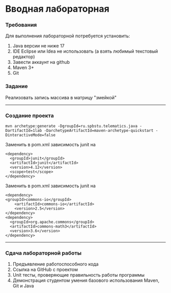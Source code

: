 # Вводная лабораторная 
### Требования 
Для выполнения лабораторной потребуется установить:
1) Java версии не ниже 17
2) IDE Eclipse или Idea не использовать (а взять любимый текстовый редактор)
3) Завести аккаунт на github
4) Maven 3+
5) Git

### Задание
Реализовать запись массива в матрицу "змейкой"

---

### Создание проекта
```
mvn archetype:generate -DgroupId=ru.spbstu.telematics.java -DartifactId=1lab -DarchetypeArtifactId=maven-archetype-quickstart -DinteractiveMode=false
```

Заменить в pom.xml зависимость junit на
```
<dependency>
  <groupId>junit</groupId>
  <artifactId>junit</artifactId>
  <version>4.12</version>
  <scope>test</scope>
</dependency>
```

Заменить в pom.xml зависимость junit на
```
<dependency>
<groupId>commons-io</groupId>
    <artifactId>commons-io</artifactId>
    <version>2.5</version>
</dependency>
<dependency>
  <groupId>org.apache.commons</groupId>
  <artifactId>commons-math3</artifactId>
  <version>3.6</version> 
</dependency>
```
--- 
### Сдача лабораторной работы
1) Предъявление работоспособного кода
2) Ссылка на GitHub с проектом
3) Unit тесты, проверяющие правильность работы программы
4) Демонстрация студентом умения базового использования Maven, Git и Java



